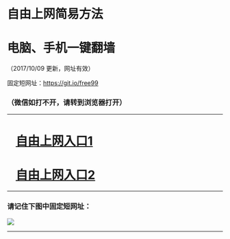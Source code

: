 ﻿# 自由上网简易方法

# 电脑、手机一键翻墙

（2017/10/09 更新，网址有效）

固定短网址：https://git.io/free99

### （微信如打不开，请转到浏览器打开）


***





# &nbsp;&nbsp; <a href="http://ft58824052.fwq-tz-1001.info/fwqtz01.html?t=100900122292 " target="_blank">自由上网入口1</a>
# &nbsp;&nbsp; <a href="http://ft76235764.fwq-tz-1002.info/fwqtz02.html?t=100900124137 " target="_blank">自由上网入口2</a>
***

### 请记住下图中固定短网址：

<img src="https://s3-us-west-2.amazonaws.com/fwq-1001/yjfq-20170905okok.png" /> 


***

